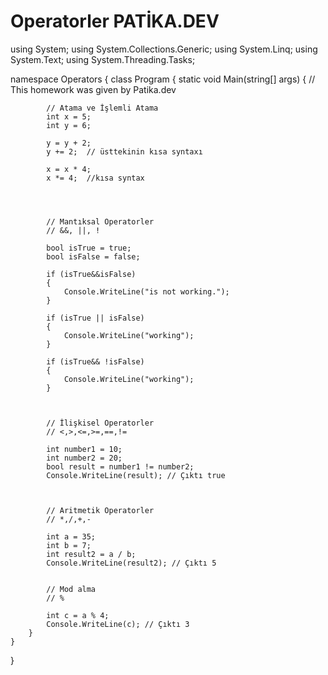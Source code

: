 # Operatorler PATİKA.DEV

using System;
using System.Collections.Generic;
using System.Linq;
using System.Text;
using System.Threading.Tasks;

namespace Operators
{
    class Program
    {
        static void Main(string[] args)
        {
            // This homework was given by Patika.dev
            
            
            // Atama ve İşlemli Atama
            int x = 5;
            int y = 6;

            y = y + 2;
            y += 2;  // üsttekinin kısa syntaxı

            x = x * 4;
            x *= 4;  //kısa syntax

            
            
            
            // Mantıksal Operatorler
            // &&, ||, !

            bool isTrue = true;
            bool isFalse = false;

            if (isTrue&&isFalse)
            {
                Console.WriteLine("is not working.");
            }

            if (isTrue || isFalse)
            {
                Console.WriteLine("working");
            }

            if (isTrue&& !isFalse)
            {
                Console.WriteLine("working");
            }

            
            
            // İlişkisel Operatorler
            // <,>,<=,>=,==,!=

            int number1 = 10;
            int number2 = 20;
            bool result = number1 != number2;
            Console.WriteLine(result); // Çıktı true

            
            
            // Aritmetik Operatorler
            // *,/,+,-
            
            int a = 35;
            int b = 7;
            int result2 = a / b;
            Console.WriteLine(result2); // Çıktı 5


            // Mod alma
            // %

            int c = a % 4;
            Console.WriteLine(c); // Çıktı 3
        }
    }
}
